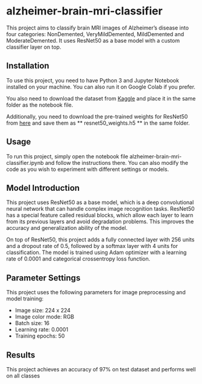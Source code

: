 # alzheimer-brain-mri-classifier

This project aims to classify brain MRI images of Alzheimer’s disease into four categories: NonDemented, VeryMildDemented, MildDemented and ModerateDemented. It uses ResNet50 as a base model with a custom classifier layer on top.

## Installation
To use this project, you need to have Python 3 and Jupyter Notebook installed on your machine. You can also run it on Google Colab if you prefer.

You also need to download the dataset from [Kaggle](https://www.kaggle.com/datasets/sachinkumar413/alzheimer-mri-dataset) and place it in the same folder as the notebook file.

Additionally, you need to download the pre-trained weights for ResNet50 from [here](https://drive.google.com/file/d/12kgtrjPKAUGo-TXf43aTRHna4eU1rJwf/view?usp=sharing) and save them as ** resnet50_weights.h5 ** in the same folder.


## Usage
To run this project, simply open the notebook file alzheimer-brain-mri-classifier.ipynb and follow the instructions there. You can also modify the code as you wish to experiment with different settings or models.


## Model Introduction
This project uses ResNet50 as a base model, which is a deep convolutional neural network that can handle complex image recognition tasks. ResNet50 has a special feature called residual blocks, which allow each layer to learn from its previous layers and avoid degradation problems. This improves the accuracy and generalization ability of the model.

On top of ResNet50, this project adds a fully connected layer with 256 units and a dropout rate of 0.5, followed by a softmax layer with 4 units for classification. The model is trained using Adam optimizer with a learning rate of 0.0001 and categorical crossentropy loss function.

## Parameter Settings
This project uses the following parameters for image preprocessing and model training:

* Image size: 224 x 224
* Image color mode: RGB
* Batch size: 16
* Learning rate: 0.0001
* Training epochs: 50

## Results
This project achieves an accuracy of 97% on test dataset and performs well on all classes
